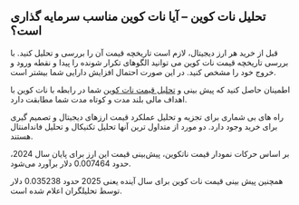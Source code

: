 

## تحلیل نات کوین – آیا نات کوین مناسب سرمایه گذاری است؟

 

قبل از خرید هر ارز دیجیتال، لازم است تاریخچه قیمت آن را بررسی و تحلیل کنید. با بررسی تاریخچه قیمت نات کوین می توانید الگوهای تکرار شونده را پیدا و نقطه ورود و خروج خود را مشخص کنید. در این صورت احتمال افزایش دارایی شما بیشتر است.

اطمینان حاصل کنید که پیش بینی و [تحلیل قیمت نات کوین](https://ok-ex.io/buy-and-sell/NOT/) شما در رابطه با نات کوین با اهداف مالی بلند مدت و کوتاه مدت شما مطابقت دارد.

راه های بی شماری برای تجزیه و تحلیل عملکرد قیمت ارزهای دیجیتال و تصمیم گیری برای خرید وجود دارد. دو مورد از متداول ترین آنها تحلیل تکنیکال و تحلیل فاندامنتال هستند.

بر اساس حرکات نمودار قیمت ناتکوین، پیش‌بینی قیمت این ارز برای پایان سال 2024، حدود 0.007464 دلار برآورد می‌شود.

همچنین پیش بینی قیمت نات کوین برای سال آینده یعنی 2025 حدود 0.035238 دلار توسط تحلیلگران اعلام شده است.
